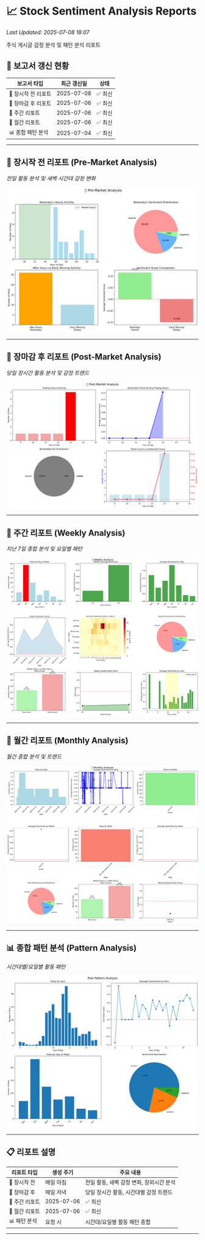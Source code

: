 # 📈 Stock Sentiment Analysis Reports

*Last Updated: 2025-07-08 18:07*

주식 게시글 감정 분석 및 패턴 분석 리포트

## 📅 보고서 갱신 현황

| 보고서 타입 | 최근 갱신일 | 상태 |
|------------|------------|------|
| 🌅 장시작 전 리포트 | 2025-07-08 | ✅ 최신 |
| 🌆 장마감 후 리포트 | 2025-07-06 | ✅ 최신 |
| 📅 주간 리포트 | 2025-07-06 | ✅ 최신 |
| 📆 월간 리포트 | 2025-07-06 | ✅ 최신 |
| 📊 종합 패턴 분석 | 2025-07-04 | ✅ 최신 |


---

## 🌅 장시작 전 리포트 (Pre-Market Analysis)
*전일 활동 분석 및 새벽 시간대 감정 변화*

![Pre-Market Report](./generate/20250706/pre_market_report_20250706.png)

---

## 🌆 장마감 후 리포트 (Post-Market Analysis)
*당일 장시간 활동 분석 및 감정 트렌드*

![Post-Market Report](./generate/20250706/post_market_report_20250706.png)

---

## 📅 주간 리포트 (Weekly Analysis)
*지난 7일 종합 분석 및 요일별 패턴*

![Weekly Report](./generate/20250706/weekly_report_20250706.png)

---

## 📆 월간 리포트 (Monthly Analysis)
*월간 종합 분석 및 트렌드*

![Monthly Report](./generate/20250706/monthly_report_20250706.png)

---

## 📊 종합 패턴 분석 (Pattern Analysis)
*시간대별/요일별 활동 패턴*

![Pattern Analysis](./generate/20250704/pattern_analysis_all_20250704.png)

---

## 📋 리포트 설명

| 리포트 타입 | 생성 주기 | 주요 내용 |
|------------|----------|-----------|
| 🌅 장시작 전 | 매일 아침 | 전일 활동, 새벽 감정 변화, 장외시간 분석 |
| 🌆 장마감 후 | 매일 저녁 | 당일 장시간 활동, 시간대별 감정 트렌드 |
| 📅 주간 리포트 | 2025-07-06 | ✅ 최신 |
| 📆 월간 리포트 | 2025-07-06 | ✅ 최신 |
| 📊 패턴 분석 | 요청 시 | 시간대/요일별 활동 패턴 종합 |

---

